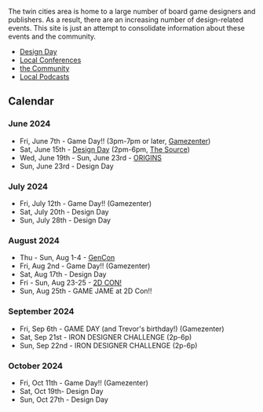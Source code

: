 The twin cities area is home to a large number of board game designers and publishers. As a result, there are an increasing number of design-related events. This site is just an attempt to consolidate information about these events and the community.

- [Design Day](design_day)
- [Local Conferences](local_conferences)
- [the Community](community)
- [Local Podcasts](local_content)

## Calendar

### June 2024

- Fri, June 7th - Game Day!! (3pm-7pm or later, [Gamezenter](https://gamezenter.com/))
- Sat, June 15th - [Design Day](design_day) (2pm-6pm, [The Source](https://sourcecomicsandgames.com/))
- Wed, June 19th - Sun, June 23rd - [ORIGINS](https://www.originsgamefair.com/)
- Sun, June 23rd - Design Day

### July 2024

- Fri, July 12th - Game Day!! (Gamezenter)
- Sat, July 20th - Design Day
- Sun, July 28th - Design Day

### August 2024

- Thu - Sun, Aug 1-4 - [GenCon](https://www.gencon.com)
- Fri, Aug 2nd - Game Day!! (Gamezenter)
- Sat, Aug 17th - Design Day
- Fri - Sun, Aug 23-25 - [2D CON!](https://www.2dcon.net/)
- Sun, Aug 25th - GAME JAME at 2D Con!!

### September 2024

- Fri, Sep 6th - GAME DAY (and Trevor's birthday!) (Gamezenter)
- Sat, Sep 21st - IRON DESIGNER CHALLENGE (2p-6p) 
- Sun, Sep 22nd - IRON DESIGNER CHALLENGE (2p-6p)

### October 2024

- Fri, Oct 11th - Game Day!! (Gamezenter)
- Sat, Oct 19th- Design Day
- Sun, Oct 27th - Design Day

